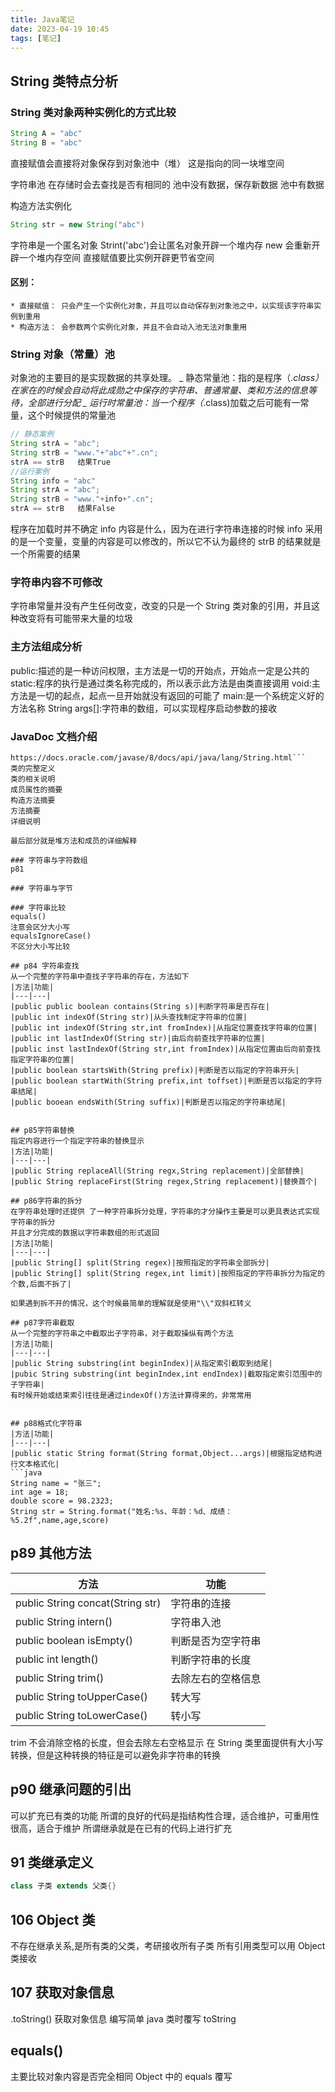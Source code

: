 ```yaml
---
title: Java笔记
date: 2023-04-19 10:45
tags: [笔记]
---
```


## String 类特点分析

### String 类对象两种实例化的方式比较

```java
String A = "abc"
String B = "abc"
```

直接赋值会直接将对象保存到对象池中（堆）
这是指向的同一块堆空间

字符串池
在存储时会去查找是否有相同的
池中没有数据，保存新数据
池中有数据

构造方法实例化

```java
String str = new String("abc")
```

字符串是一个匿名对象
Strint('abc')会让匿名对象开辟一个堆内存
new 会重新开辟一个堆内存空间
直接赋值要比实例开辟更节省空间

#### 区别：

    * 直接赋值： 只会产生一个实例化对象，并且可以自动保存到对象池之中，以实现该字符串实例到重用
    * 构造方法： 会参数两个实例化对象，并且不会自动入池无法对象重用

### String 对象（常量）池

对象池的主要目的是实现数据的共享处理。
_ 静态常量池：指的是程序（_.class）在家在的时候会自动将此成勋之中保存的字符串、普通常量、类和方法的信息等待，全部进行分配
_ 运行时常量池：当一个程序（_.class)加载之后可能有一常量，这个时候提供的常量池

```Java
// 静态案例
String strA = "abc";
String strB = "www."+"abc"+".cn";
strA == strB   结果True
//运行案例
String info = "abc"
String strA = "abc";
String strB = "www."+info+".cn";
strA == strB   结果False
```

程序在加载时并不确定 info 内容是什么，因为在进行字符串连接的时候 info 采用的是一个变量，变量的内容是可以修改的，所以它不认为最终的 strB 的结果就是一个所需要的结果

### 字符串内容不可修改

字符串常量并没有产生任何改变，改变的只是一个 String 类对象的引用，并且这种改变将有可能带来大量的垃圾

### 主方法组成分析

public:描述的是一种访问权限，主方法是一切的开始点，开始点一定是公共的
static:程序的执行是通过类名称完成的，所以表示此方法是由类直接调用
void:主方法是一切的起点，起点一旦开始就没有返回的可能了
main:是一个系统定义好的方法名称
String args[]:字符串的数组，可以实现程序启动参数的接收

### JavaDoc 文档介绍

````
https://docs.oracle.com/javase/8/docs/api/java/lang/String.html```
类的完整定义
类的相关说明
成员属性的摘要
构造方法摘要
方法摘要
详细说明

最后部分就是堆方法和成员的详细解释

### 字符串与字符数组
p81

### 字符串与字节

### 字符串比较
equals()
注意会区分大小写
equalsIgnoreCase()
不区分大小写比较

## p84 字符串查找
从一个完整的字符串中查找子字符串的存在，方法如下
|方法|功能|
|---|---|
|public public boolean contains(String s)|判断字符串是否存在|
|public int indexOf(String str)|从头查找制定字符串的位置|
|public int indexOf(String str,int fromIndex)|从指定位置查找字符串的位置|
|public int lastIndexOf(String str)|由后向前查找字符串的位置|
|public inst lastIndexOf(String str,int fromIndex)|从指定位置由后向前查找指定字符串的位置|
|public boolean startsWith(String prefix)|判断是否以指定的字符串开头|
|public boolean startWith(String prefix,int toffset)|判断是否以指定的字符串结尾|
|public booean endsWith(String suffix)|判断是否以指定的字符串结尾|


## p85字符串替换
指定内容进行一个指定字符串的替换显示
|方法|功能|
|---|---|
|public String replaceAll(String regx,String replacement)|全部替换|
|public String replaceFirst(String regex,String replacement)|替换首个|

## p86字符串的拆分
在字符串处理时还提供 了一种字符串拆分处理，字符串的才分操作主要是可以更具表达式实现字符串的拆分
并且才分完成的数据以字符串数组的形式返回
|方法|功能|
|---|---|
|public String[] split(String regex)|按照指定的字符串全部拆分|
|public String[] split(String regex,int limit)|按照指定的字符串拆分为指定的个数,后面不拆了|

如果遇到拆不开的情况，这个时候最简单的理解就是使用"\\"双斜杠转义

## p87字符串截取
从一个完整的字符串之中截取出子字符串，对于截取操纵有两个方法
|方法|功能|
|---|---|
|public String substring(int beginIndex)|从指定索引截取到结尾|
|pubic String substring(int beginIndex,int endIndex)|截取指定索引范围中的子字符串|
有时候开始或结束索引往往是通过indexOf()方法计算得来的，非常常用


## p88格式化字符串
|方法|功能|
|---|---|
|public static String format(String format,Object...args)|根据指定结构进行文本格式化|
```java
String name = "张三";
int age = 18;
double score = 98.2323;
String str = String.format("姓名:%s、年龄：%d、成绩：%5.2f",name,age,score)
````

## p89 其他方法

| 方法                             | 功能               |
| -------------------------------- | ------------------ |
| public String concat(String str) | 字符串的连接       |
| public String intern()           | 字符串入池         |
| public boolean isEmpty()         | 判断是否为空字符串 |
| public int length()              | 判断字符串的长度   |
| public String trim()             | 去除左右的空格信息 |
| public String toUpperCase()      | 转大写             |
| public String toLowerCase()      | 转小写             |

trim 不会消除空格的长度，但会去除左右空格显示
在 String 类里面提供有大小写转换，但是这种转换的特征是可以避免非字符串的转换

## p90 继承问题的引出

可以扩充已有类的功能
所谓的良好的代码是指结构性合理，适合维护，可重用性很高，适合于维护
所谓继承就是在已有的代码上进行扩充

## 91 类继承定义

```java
class 子类 extends 父类{}
```

## 106 Object 类

不存在继承关系,是所有类的父类，考研接收所有子类
所有引用类型可以用 Object 类接收

## 107 获取对象信息

.toString()
获取对象信息
编写简单 java 类时覆写 toString

## equals()

主要比较对象内容是否完全相同
Object 中的 equals 覆写
